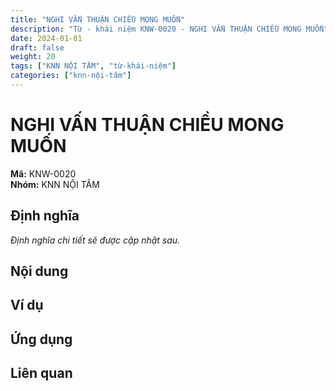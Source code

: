 ```yaml
---
title: "NGHI VẤN THUẬN CHIỀU MONG MUỐN"
description: "Từ - khái niệm KNW-0020 - NGHI VẤN THUẬN CHIỀU MONG MUỐN"
date: 2024-01-01
draft: false
weight: 20
tags: ["KNN NỘI TÂM", "từ-khái-niệm"]
categories: ["knn-nội-tâm"]
---
```


# NGHI VẤN THUẬN CHIỀU MONG MUỐN

**Mã:** KNW-0020  
**Nhóm:** KNN NỘI TÂM

## Định nghĩa

*Định nghĩa chi tiết sẽ được cập nhật sau.*

## Nội dung

<!-- Nội dung chi tiết sẽ được điền vào đây -->

## Ví dụ

<!-- Ví dụ minh họa -->

## Ứng dụng

<!-- Cách ứng dụng từ/khái niệm này trong thực tế -->

## Liên quan

<!-- Các từ/khái niệm liên quan khác -->
